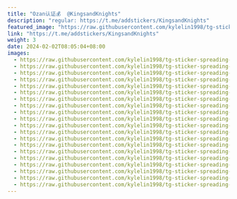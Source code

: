 ```yaml
---
title: "Ozan认证💰  @KingsandKnights"
description: "regular: https://t.me/addstickers/KingsandKnights"
featured_image: "https://raw.githubusercontent.com/kylelin1998/tg-sticker-spreading-worldwide-images/main/img/acd73a9e-6776-498c-8ffc-5283aedeebc8.jpg"
link: "https://t.me/addstickers/KingsandKnights"
weight: 3
date: 2024-02-02T08:05:04+08:00
images:
  - https://raw.githubusercontent.com/kylelin1998/tg-sticker-spreading-worldwide-images/main/img/acd73a9e-6776-498c-8ffc-5283aedeebc8.jpg
  - https://raw.githubusercontent.com/kylelin1998/tg-sticker-spreading-worldwide-images/main/img/69723b16-093e-47cc-a505-c2bd2c74da08.jpg
  - https://raw.githubusercontent.com/kylelin1998/tg-sticker-spreading-worldwide-images/main/img/51ac5d86-9d0d-4898-b756-f017bb1a9cf0.jpg
  - https://raw.githubusercontent.com/kylelin1998/tg-sticker-spreading-worldwide-images/main/img/4f8d1883-adf1-46b7-b4a9-908feea5a970.jpg
  - https://raw.githubusercontent.com/kylelin1998/tg-sticker-spreading-worldwide-images/main/img/97da404d-7e11-4622-a6cc-a1a63f2c7c9b.jpg
  - https://raw.githubusercontent.com/kylelin1998/tg-sticker-spreading-worldwide-images/main/img/03437022-c634-40f0-9e9e-819b25e3dd6f.jpg
  - https://raw.githubusercontent.com/kylelin1998/tg-sticker-spreading-worldwide-images/main/img/6338ea2f-0a51-4c6f-8c61-2e34ae11c21b.jpg
  - https://raw.githubusercontent.com/kylelin1998/tg-sticker-spreading-worldwide-images/main/img/6c87a361-0ed5-4a99-8baa-b48175c74ddb.jpg
  - https://raw.githubusercontent.com/kylelin1998/tg-sticker-spreading-worldwide-images/main/img/4f26a793-46a6-4d86-8525-c78e275a8173.jpg
  - https://raw.githubusercontent.com/kylelin1998/tg-sticker-spreading-worldwide-images/main/img/40ded33e-473f-4aaf-ae25-d1c92bc07801.jpg
  - https://raw.githubusercontent.com/kylelin1998/tg-sticker-spreading-worldwide-images/main/img/b55accce-7207-4782-9d29-a2358ba18e25.jpg
  - https://raw.githubusercontent.com/kylelin1998/tg-sticker-spreading-worldwide-images/main/img/e64fb95b-5ccf-45df-a198-c53b838437ec.jpg
  - https://raw.githubusercontent.com/kylelin1998/tg-sticker-spreading-worldwide-images/main/img/4995dee6-0b21-4280-b032-f60529c4cdb5.jpg
  - https://raw.githubusercontent.com/kylelin1998/tg-sticker-spreading-worldwide-images/main/img/11052705-e33e-409a-8a0f-d2c3f9939b16.jpg
  - https://raw.githubusercontent.com/kylelin1998/tg-sticker-spreading-worldwide-images/main/img/7711cf30-c1e5-40aa-992c-88c480e4a620.jpg
  - https://raw.githubusercontent.com/kylelin1998/tg-sticker-spreading-worldwide-images/main/img/b1126423-57d4-4699-852e-3d58c36086bb.jpg
  - https://raw.githubusercontent.com/kylelin1998/tg-sticker-spreading-worldwide-images/main/img/14af3723-7c99-42fb-8d13-19ce2994a52a.jpg
  - https://raw.githubusercontent.com/kylelin1998/tg-sticker-spreading-worldwide-images/main/img/6cd460fb-97c7-48ce-ad01-9bd5bcf8cb47.jpg
  - https://raw.githubusercontent.com/kylelin1998/tg-sticker-spreading-worldwide-images/main/img/bf237233-a469-4d64-9733-61f094226f4d.jpg
  - https://raw.githubusercontent.com/kylelin1998/tg-sticker-spreading-worldwide-images/main/img/d82c5202-9dad-4216-9ec6-bfcfcec5f2d2.jpg
---
```

